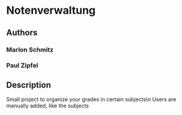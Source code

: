 # Notenverwaltung

## Authors

### Marlon Schmitz

### Paul Zipfel

## Description

Small project to organize your grades in certain subjects\n
Users are manually added, like the subjects
